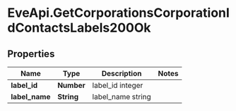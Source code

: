 # EveApi.GetCorporationsCorporationIdContactsLabels200Ok

## Properties
Name | Type | Description | Notes
------------ | ------------- | ------------- | -------------
**label_id** | **Number** | label_id integer | 
**label_name** | **String** | label_name string | 


